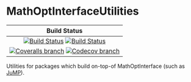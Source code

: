 # MathOptInterfaceUtilities

| **Build Status** |
|:----------------:|
| [![Build Status][build-img]][build-url] [![Build Status][winbuild-img]][winbuild-url] |
| [![Coveralls branch][coveralls-img]][coveralls-url] [![Codecov branch][codecov-img]][codecov-url] |

Utilities for packages which build on-top-of MathOptInterface (such as [JuMP](https://github.com/JuliaOpt/JuMP.jl)).

[build-img]: https://travis-ci.org/JuliaOpt/MathOptInterfaceUtilities.jl.svg?branch=master
[build-url]: https://travis-ci.org/JuliaOpt/MathOptInterfaceUtilities.jl
[winbuild-img]: https://ci.appveyor.com/api/projects/status/50cqm3r9knscon6f/branch/master?svg=true
[winbuild-url]: https://ci.appveyor.com/project/JuliaOpt/mathoptinterfaceutilities-jl/branch/master
[coveralls-img]: https://coveralls.io/repos/github/JuliaOpt/MathOptInterfaceUtilities.jl/badge.svg?branch=master
[coveralls-url]: https://coveralls.io/github/JuliaOpt/MathOptInterfaceUtilities.jl?branch=master
[codecov-img]: http://codecov.io/github/JuliaOpt/MathOptInterfaceUtilities.jl/coverage.svg?branch=master
[codecov-url]: http://codecov.io/github/JuliaOpt/MathOptInterfaceUtilities.jl?branch=master
